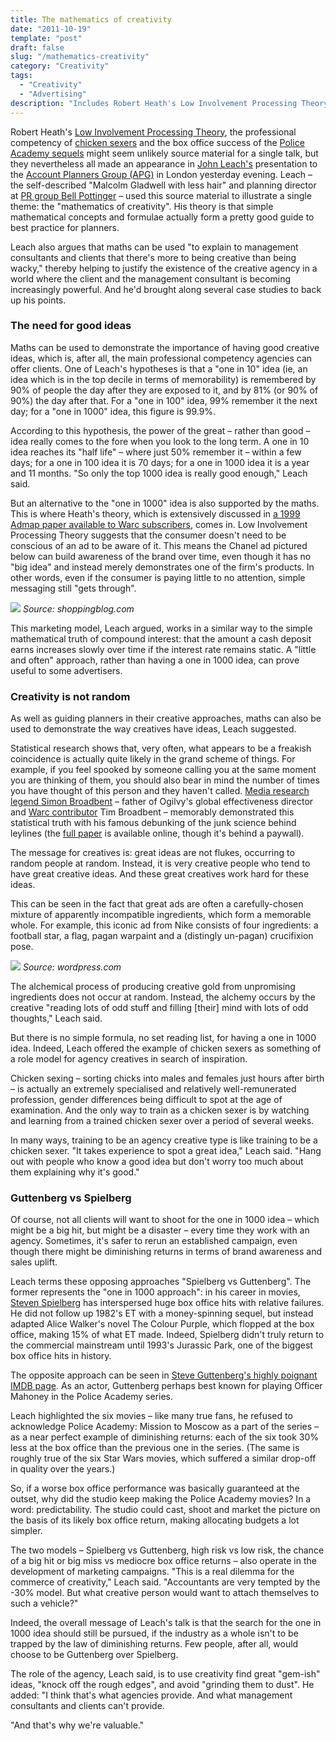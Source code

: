 ```yaml
---
title: The mathematics of creativity
date: "2011-10-19"
template: "post"
draft: false
slug: "/mathematics-creativity"
category: "Creativity"
tags:
  - "Creativity"
  - "Advertising"
description: "Includes Robert Heath's Low Involvement Processing Theory, the professional competency of chicken sexers and the box office success of the Police Academy sequels."
---
```


Robert Heath's [Low Involvement Processing Theory](/Content/Documents/A9095_The_lowinvolvement_processing_theory.content?CID=A9095&ID=0435f6fd-15a5-4c3f-a548-0a79dbf095d9), the professional competency of [chicken sexers](http://scienceblogs.com/twominds/2008/04/how_to_sex_a_chick.php) and the box office success of the [Police Academy sequels](http://en.wikipedia.org/wiki/Police_Academy_(franchise)) might seem unlikely source material for a single talk, but they nevertheless all made an appearance in [John Leach's](http://patternrecognition.typepad.com/) presentation to the [Account Planners Group (APG)](http://www.apg.org.uk/) in London yesterday evening. Leach – the self-described "Malcolm Gladwell with less hair" and planning director at [PR group Bell Pottinger](http://www.bell-pottinger.co.uk/) – used this source material to illustrate a single theme: the "mathematics of creativity". His theory is that simple mathematical concepts and formulae actually form a pretty good guide to best practice for planners.

Leach also argues that maths can be used "to explain to management consultants and clients that there's more to being creative than being wacky," thereby helping to justify the existence of the creative agency in a world where the client and the management consultant is becoming increasingly powerful. And he'd brought along several case studies to back up his points.

### The need for good ideas

Maths can be used to demonstrate the importance of having good creative ideas, which is, after all, the main professional competency agencies can offer clients. One of Leach's hypotheses is that a "one in 10" idea (ie, an idea which is in the top decile in terms of memorability) is remembered by 90% of people the day after they are exposed to it, and by 81% (or 90% of 90%) the day after that. For a "one in 100" idea, 99% remember it the next day; for a "one in 1000" idea, this figure is 99.9%.

According to this hypothesis, the power of the great – rather than good – idea really comes to the fore when you look to the long term. A one in 10 idea reaches its "half life" – where just 50% remember it – within a few days; for a one in 100 idea it is 70 days; for a one in 1000 idea it is a year and 11 months. "So only the top 1000 idea is really good enough," Leach said.

But an alternative to the "one in 1000" idea is also supported by the maths. This is where Heath's theory, which is extensively discussed in [a 1999 Admap paper available to Warc subscribers](/Content/Documents/A9095_The_lowinvolvement_processing_theory.content?CID=A9095&ID=0435f6fd-15a5-4c3f-a548-0a79dbf095d9), comes in. Low Involvement Processing Theory suggests that the consumer doesn't need to be conscious of an ad to be aware of it. This means the Chanel ad pictured below can build awareness of the brand over time, even though it has no "big idea" and instead merely demonstrates one of the firm's products. In other words, even if the consumer is paying little to no attention, simple messaging still "gets through".

![](/media/mathematics-creativity-1.jpg)
*Source: shoppingblog.com*

This marketing model, Leach argued, works in a similar way to the simple mathematical truth of compound interest: that the amount a cash deposit earns increases slowly over time if the interest rate remains static. A "little and often" approach, rather than having a one in 1000 idea, can prove useful to some advertisers.

### Creativity is not random

As well as guiding planners in their creative approaches, maths can also be used to demonstrate the way creatives have ideas, Leach suggested.

Statistical research shows that, very often, what appears to be a freakish coincidence is actually quite likely in the grand scheme of things. For example, if you feel spooked by someone calling you at the same moment you are thinking of them, you should also bear in mind the number of times you have thought of this person and they haven't called. [Media research legend Simon Broadbent](/Content/News/N11059_Simon_Broadbent_An_Appreciation.content?CID=N11059&ID=90a62d4d-4db3-4799-89a2-fc1649cb3798) – father of Ogilvy's global effectiveness director and [Warc contributor](/Content/Documents/A89179_Effectiveness_and_twothirds_of_the_human_race.content?CID=A89179&ID=78ebe997-e96b-4e63-b349-2528d0ad51d9) Tim Broadbent – memorably demonstrated this statistical truth with his famous debunking of the junk science behind leylines (the [full paper](http://www.jstor.org/pss/2981985) is available online, though it's behind a paywall).

The message for creatives is: great ideas are not flukes, occurring to random people at random. Instead, it is very creative people who tend to have great creative ideas. And these great creatives work hard for these ideas.

This can be seen in the fact that great ads are often a carefully-chosen mixture of apparently incompatible ingredients, which form a memorable whole. For example, this iconic ad from Nike consists of four ingredients: a football star, a flag, pagan warpaint and a (distingly un-pagan) crucifixion pose.

![](/media/mathematics-creativity-2.jpg)
*Source: wordpress.com*

The alchemical process of producing creative gold from unpromising ingredients does not occur at random. Instead, the alchemy occurs by the creative "reading lots of odd stuff and filling [their] mind with lots of odd thoughts," Leach said.

But there is no simple formula, no set reading list, for having a one in 1000 idea. Indeed, Leach offered the example of chicken sexers as something of a role model for agency creatives in search of inspiration.

Chicken sexing – sorting chicks into males and females just hours after birth – is actually an extremely specialised and relatively well-remunerated profession, gender differences being difficult to spot at the age of examination. And the only way to train as a chicken sexer is by watching and learning from a trained chicken sexer over a period of several weeks.

In many ways, training to be an agency creative type is like training to be a chicken sexer. "It takes experience to spot a great idea," Leach said. "Hang out with people who know a good idea but don't worry too much about them explaining why it's good."

### Guttenberg vs Spielberg

Of course, not all clients will want to shoot for the one in 1000 idea – which might be a big hit, but might be a disaster – every time they work with an agency. Sometimes, it's safer to rerun an established campaign, even though there might be diminishing returns in terms of brand awareness and sales uplift.

Leach terms these opposing approaches "Spielberg vs Guttenberg". The former represents the "one in 1000 approach": in his career in movies, [Steven Spielberg](http://www.imdb.com/name/nm0000229/) has interspersed huge box office hits with relative failures. He did not follow up 1982's ET with a money-spinning sequel, but instead adapted Alice Walker's novel The Colour Purple, which flopped at the box office, making 15% of what ET made. Indeed, Spielberg didn't truly return to the commercial mainstream until 1993's Jurassic Park, one of the biggest box office hits in history.

The opposite approach can be seen in [Steve Guttenberg's highly poignant IMDB page](http://www.imdb.com/name/nm0000430/). As an actor, Guttenberg perhaps best known for playing Officer Mahoney in the Police Academy series.

Leach highlighted the six movies – like many true fans, he refused to acknowledge Police Academy: Mission to Moscow as a part of the series – as a near perfect example of diminishing returns: each of the six took 30% less at the box office than the previous one in the series. (The same is roughly true of the six Star Wars movies, which suffered a similar drop-off in quality over the years.)

So, if a worse box office performance was basically guaranteed at the outset, why did the studio keep making the Police Academy movies? In a word: predictability. The studio could cast, shoot and market the picture on the basis of its likely box office return, making allocating budgets a lot simpler.

The two models – Spielberg vs Guttenberg, high risk vs low risk, the chance of a big hit or big miss vs mediocre box office returns – also operate in the development of marketing campaigns. "This is a real dilemma for the commerce of creativity," Leach said. "Accountants are very tempted by the -30% model. But what creative person would want to attach themselves to such a vehicle?"

Indeed, the overall message of Leach's talk is that the search for the one in 1000 idea should still be pursued, if the industry as a whole isn't to be trapped by the law of diminishing returns. Few people, after all, would choose to be Guttenberg over Spielberg.

The role of the agency, Leach said, is to use creativity find great "gem-ish" ideas, "knock off the rough edges", and avoid "grinding them to dust". He added: "I think that's what agencies provide. And what management consultants and clients can't provide.

"And that's why we're valuable."
